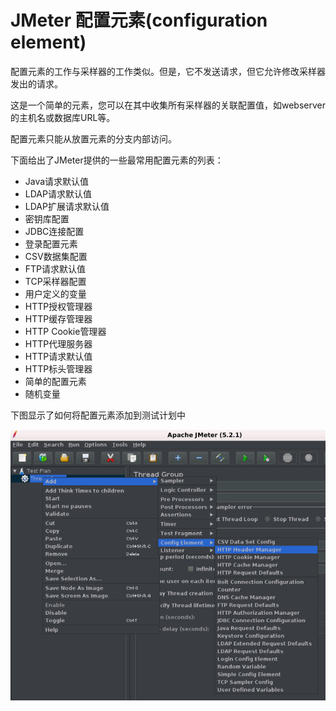 # JMeter 配置元素(configuration element)

配置元素的工作与采样器的工作类似。但是，它不发送请求，但它允许修改采样器发出的请求。

这是一个简单的元素，您可以在其中收集所有采样器的关联配置值，如webserver的主机名或数据库URL等。

配置元素只能从放置元素的分支内部访问。

下面给出了JMeter提供的一些最常用配置元素的列表：

- Java请求默认值
- LDAP请求默认值
- LDAP扩展请求默认值
- 密钥库配置
- JDBC连接配置
- 登录配置元素
- CSV数据集配置
- FTP请求默认值
- TCP采样器配置
- 用户定义的变量
- HTTP授权管理器
- HTTP缓存管理器
- HTTP Cookie管理器
- HTTP代理服务器
- HTTP请求默认值
- HTTP标头管理器
- 简单的配置元素
- 随机变量

下图显示了如何将配置元素添加到测试计划中

![image-20200422085331987](./images/configuration-element.png)

